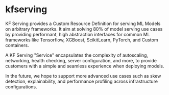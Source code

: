 # kfserving
KF Serving provides a Custom Resource Definition for serving ML Models on arbitrary frameworks. It aim at solving 80% of model serving use cases by providing performant, high abstraction interfaces for common ML frameworks like Tensorflow, XGBoost, ScikitLearn, PyTorch, and Custom containers.

A KF Serving "Service" encapsulates the complexity of autoscaling, networking, health checking, server configuration, and more, to provide customers with a simple and seamless experience when deploying models.

In the future, we hope to support more advanced use cases such as skew detection, explainability, and performance profiling across infrastructure configurations.
